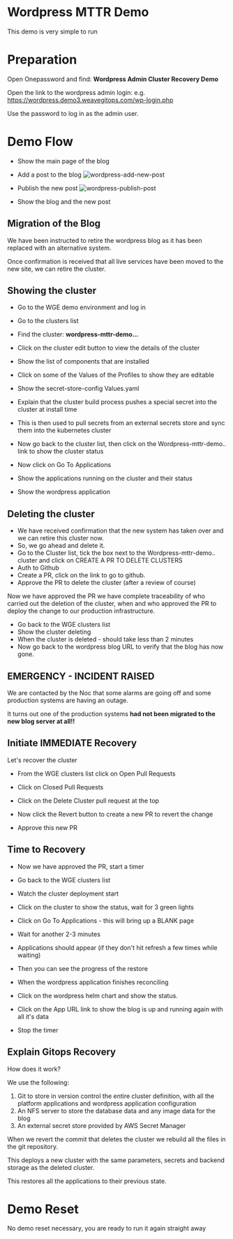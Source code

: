 # Wordpress MTTR Demo

This demo is very simple to run

# Preparation

Open Onepassword and find:
**Wordpress Admin Cluster Recovery Demo**

Open the link to the wordpress admin login:
e.g.
https://wordpress.demo3.weavegitops.com/wp-login.php

Use the password to log in as the admin user.

# Demo Flow

* Show the main page of the blog

* Add a post to the blog
![wordpress-add-new-post](https://user-images.githubusercontent.com/1316183/228937272-abd16e0b-f8d3-4d49-b7b7-9b262599fb55.png)

* Publish the new post
![wordpress-publish-post](https://user-images.githubusercontent.com/1316183/228937251-1f40fca1-419b-4f64-a6c8-70c235d4e7a3.png)

* Show the blog and the new post

## Migration of the Blog

We have been instructed to retire the wordpress blog as it has been replaced with an alternative system.

Once confirmation is received that all live services have been moved to the new site, we can retire the cluster.

## Showing the cluster

* Go to the WGE demo environment and log in
* Go to the clusters list

* Find the cluster: **wordpress-mttr-demo...**

* Click on the cluster edit button to view the details of the cluster
* Show the list of components that are installed

* Click on some of the Values of the Profiles to show they are editable
* Show the secret-store-config Values.yaml
* Explain that the cluster build process pushes a special secret into the cluster at install time 
* This is then used to pull secrets from an external secrets store and sync them into the kubernetes cluster

* Now go back to the cluster list, then click on the Wordpress-mttr-demo.. link to show the cluster status

* Now click on Go To Applications
* Show the applications running on the cluster and their status
* Show the wordpress application

## Deleting the cluster

* We have received confirmation that the new system has taken over and we can retire this cluster now.
* So, we go ahead and delete it.
* Go to the Cluster list, tick the box next to the Wordpress-mttr-demo.. cluster and click on CREATE A PR TO DELETE CLUSTERS
* Auth to Github
* Create a PR, click on the link to go to github.
* Approve the PR to delete the cluster (after a review of course)

Now we have approved the PR we have complete traceability of who carried out the deletion of the cluster, when and who approved the PR to deploy the change to our production infrastructure.

* Go back to the WGE clusters list
* Show the cluster deleting
* When the cluster is deleted - should take less than 2 minutes
* Now go back to the wordpress blog URL to verify that the blog has now gone.

## EMERGENCY - INCIDENT RAISED

We are contacted by the Noc that some alarms are going off and some production systems are having an outage.

It turns out one of the production systems **had not been migrated to the new blog server at all!!**

## Initiate IMMEDIATE Recovery

Let's recover the cluster

* From the WGE clusters list click on Open Pull Requests

* Click on Closed Pull Requests
* Click on the Delete Cluster pull request at the top
* Now click the Revert button to create a new PR to revert the change
* Approve this new PR

## Time to Recovery

* Now we have approved the PR, start a timer
* Go back to the WGE clusters list
* Watch the cluster deployment start
* Click on the cluster to show the status, wait for 3 green lights
* Click on Go To Applications - this will bring up a BLANK page
* Wait for another 2-3 minutes
* Applications should appear (if they don't hit refresh a few times while waiting)
* Then you can see the progress of the restore
* When the wordpress application finishes reconciling
* Click on the wordpress helm chart and show the status.
* Click on the App URL link to show the blog is up and running again with all it's data


* Stop the timer

## Explain Gitops Recovery

How does it work?

We use the following:
1. Git to store in version control the entire cluster definition, with all the platform applications and wordpress application configuration
2. An NFS server to store the database data and any image data for the blog
3. An external secret store provided by AWS Secret Manager

When we revert the commit that deletes the cluster we rebuild all the files in the git repository.

This deploys a new cluster with the same parameters, secrets and backend storage as the deleted cluster.

This restores all the applications to their previous state.

# Demo Reset

No demo reset necessary, you are ready to run it again straight away
